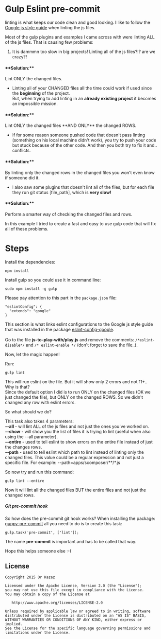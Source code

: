 # Gulp Eslint pre-commit
linting is what keeps our code clean and good looking.
I like to follow the [Google js style guide](https://google.github.io/styleguide/javascriptguide.xml) when linting the js files.

Most of the gulp plugins and examples I came across with were linting ALL of the js files.
That is causing few problems:
1. It is dammmn too slow in big projects! Linting all of the js files?!? are we crazy?! <br>
<h4>**Solution:**</h4> Lint ONLY the changed files.

* Linting all of your CHANGED files all the time could work if used since the **beginning** of the project.<br>
But, when trying to add linting in an **already existing project** it becomes an impossible mission. <br>
<h4>**Solution:**</h4> Lint ONLY the changed files **AND ONLY** the changed ROWS.

* If for some reason someone pushed code that doesn't pass linting (something on his local machine didn't work), you try to push your code but stuck because of the other code. And then you both try to fix it and.. conflicts. <br>
<h4>**Solution:**</h4> By linting only the changed rows in the changed files you won't even know if someone did it.

* I also saw some plugins that doesn't lint all of the files, but for each file they run git status [file_path], which is **very slow!** <br>
<h4>**Solution:**</h4> Perform a smarter way of checking the changed files and rows.

In this example I tried to create a fast and easy to use gulp code that will fix all of these problems.

# Steps
Install the dependencies:
```
npm install
```

Install gulp so you could use it in command line:
```
sudo npm install -g gulp
```

Please pay attention to this part in the ```package.json``` file:
```
"eslintConfig": {
  "extends": "google"
}
```
This section is what links eslint configurations to the Google js style guide that was installed in the package [eslint-config-google](https://www.npmjs.com/package/eslint-config-google).
<br><br>
Go to the file **js-to-play-with/play.js** and remove the comments: ```/*eslint-disable*/``` and ```/* eslint-enable */``` (don't forget to save the file..).

Now, let the magic happen!

Run:
```
gulp lint
```
This will run eslint on the file. But it will show only 2 errors and not 11+..<br> Why is that? <br>
Since the default option I did is to run ONLY on the changed files (OK we just changed the file), but ONLY on the changed ROWS. So we didn't changed any row with eslint errors.

So what should we do?

This task also takes 4 parameters:
<br>
**--all** - will lint ALL of the js files and not just the ones you've worked on.
<br>
**--show** - will show you the list of files it is trying to lint (useful when also using the --all parameter).
<br>
**--entire** - used to tell eslint to show errors on the entire file instead of just the changes rows.
<br>
**--path** - used to tell eslint which path to lint instead of linting only the changed files. This value could be
a regular expression and not just a specific file. For example: --path=apps/scomposer/\*\*/\*.js

So now try and run this command:
```
gulp lint --entire
```
Now it will lint all the changed files BUT the entire files and not just the changed rows.

##### Git pre-commit hook
So how does the pre-commit git hook works?
When installing the package: [guppy-pre-commit](https://github.com/therealklanni/guppy-pre-commit) all you need to do is to create this task:
```
gulp.task('pre-commit', ['lint']);
```
The name **pre-commit** is important and has to be called that way.

Hope this helps someone else :-)

## License

    Copyright 2015 Or Kazaz

    Licensed under the Apache License, Version 2.0 (the "License");
    you may not use this file except in compliance with the License.
    You may obtain a copy of the License at

       http://www.apache.org/licenses/LICENSE-2.0

    Unless required by applicable law or agreed to in writing, software
    distributed under the License is distributed on an "AS IS" BASIS,
    WITHOUT WARRANTIES OR CONDITIONS OF ANY KIND, either express or implied.
    See the License for the specific language governing permissions and
    limitations under the License.

